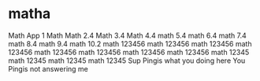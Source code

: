 # matha
Math App 1
Math
Math 2.4
Math 3.4
Math 4.4
math 5.4
math 6.4
math 7.4
math 8.4
math 9.4
math 10.2
math 123456
math 123456
math 123456
math 123456
math 123456
math 123456
math 123456
math 123456
math 12345
math 12345
math 12345
math 12345
Sup Pingis what you doing here
You Pingis not answering me 
